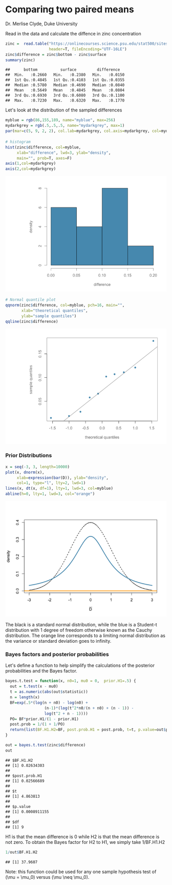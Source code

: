 Comparing two paired means
================
Dr. Merlise Clyde, Duke University

Read in the data and calculate the diffence in zinc concentration

``` r
zinc =  read.table("https://onlinecourses.science.psu.edu/stat500/sites/onlinecourses.science.psu.edu.stat500/files/data/zinc_conc.txt", 
                   header=T, fileEncoding="UTF-16LE")
zinc$difference = zinc$bottom - zinc$surface
summary(zinc)
```

    ##      bottom          surface         difference    
    ##  Min.   :0.2660   Min.   :0.2380   Min.   :0.0150  
    ##  1st Qu.:0.4845   1st Qu.:0.4103   1st Qu.:0.0355  
    ##  Median :0.5780   Median :0.4690   Median :0.0840  
    ##  Mean   :0.5649   Mean   :0.4845   Mean   :0.0804  
    ##  3rd Qu.:0.6930   3rd Qu.:0.6080   3rd Qu.:0.1100  
    ##  Max.   :0.7230   Max.   :0.6320   Max.   :0.1770

Let's look at the distribution of the sampled differences

``` r
myblue = rgb(86,155,189, name="myblue", max=256)
mydarkgrey = rgb(.5,.5,.5, name="mydarkgrey", max=1)
par(mar=c(5, 9, 2, 2), col.lab=mydarkgrey, col.axis=mydarkgrey, col=mydarkgrey)

# histogram
hist(zinc$difference, col=myblue,
     xlab="difference", lwd=3, ylab="density",
     main="", prob=T, axes=F)
axis(1,col=mydarkgrey)
axis(2,col=mydarkgrey)
```

![](4.3.2_comparing_two_paired_means_files/figure-markdown_github/hist-1.png)

``` r
# Normal quantile plot
qqnorm(zinc$difference, col=myblue, pch=16, main="",
       xlab="theoretical quantiles",
       ylab="sample quantiles")
qqline(zinc$difference)
```

![](4.3.2_comparing_two_paired_means_files/figure-markdown_github/hist-2.png)

### Prior Distributions

``` r
x = seq(-3, 3, length=10000)
plot(x, dnorm(x), 
     xlab=expression(bar(D)), ylab="density",
     col=1, type="l", lty=2, lwd=1)
lines(x, dt(x, df=1), lty=1, lwd=3, col=myblue)
abline(h=0, lty=1, lwd=3, col="orange")
```

![](4.3.2_comparing_two_paired_means_files/figure-markdown_github/priors-1.png)

The black is a standard normal distribution, while the blue is a Student-t distribution with 1 degree of freedom otherwise known as the Cauchy distribution. The orange line corresponds to a limiting normal distribution as the variance or standard deviation goes to infinity.

### Bayes factors and posterior probabilities

Let's define a function to help simplify the calculations of the posterior probabilities and the Bayes factor.

``` r
bayes.t.test = function(x, n0=1, mu0 = 0,  prior.H1=.5) {
  out = t.test(x - mu0)
  t = as.numeric(abs(out$statistic))
  n = length(x)
  BF=exp(.5*(log(n + n0) - log(n0) +
                 (n-1)*(log(t^2*n0/(n + n0) + (n - 1)) -
                 log(t^2 + n - 1))))
  PO= BF*prior.H1/(1 - prior.H1)
  post.prob = 1/(1 + 1/PO)
  return(list(BF.H1.H2=BF, post.prob.H1 = post.prob, t=t, p.value=out$p.value, df=n-1))
}
```

``` r
out = bayes.t.test(zinc$difference)
out
```

    ## $BF.H1.H2
    ## [1] 0.02634303
    ## 
    ## $post.prob.H1
    ## [1] 0.02566689
    ## 
    ## $t
    ## [1] 4.863813
    ## 
    ## $p.value
    ## [1] 0.0008911155
    ## 
    ## $df
    ## [1] 9

H1 is that the mean difference is 0 while H2 is that the mean difference is not zero. To obtain the Bayes factor for H2 to H1, we simply take 1/BF.H1.H2

``` r
1/out$BF.H1.H2
```

    ## [1] 37.9607

Note: this function could be used for any one sample hypothesis test of \(\mu = \mu_0\) versus \(\mu \neq \mu_0\).
